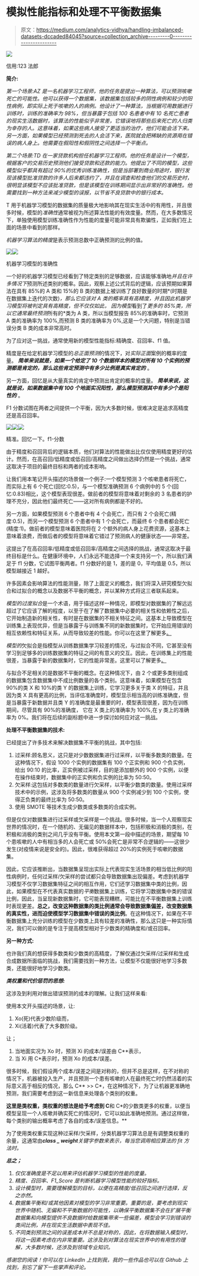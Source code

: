# 模拟性能指标和处理不平衡数据集

> 原文：<https://medium.com/analytics-vidhya/handling-imbalanced-datasets-dccaded84045?source=collection_archive---------0----------------------->

![](img/2b8b51fc81158f18b5d68a66e98f861d.png)

信用:123 法郎

**简介:**

*第一个场景:AZ 是一名机器学习工程师，他的任务是提出一种算法，可以预测咳嗽死亡的可能性。他可以获得一个数据集，该数据集包括较多的阴性病例和较少的阳性病例，即实际上死于咳嗽的人的病例。他设计了一种算法，当根据可用数据进行训练时，训练的准确率为 98%，但当暴露于包括 100 名患者中有 10 名死亡患者的现实生活数据时，该算法的性能似乎非常差，它错误地将那些后来死亡的人归类为幸存的人。这意味着，如果这些病人接受了更适当的治疗，他们可能会活下来。另一方面，如果模型已经预测到死去的人会活下来，医院就会把稀缺的资源用在错误的病人身上。他需要在假阳性和假阴性之间选择一个平衡点。*

*第二个场景:TD 在一家贷款机构担任机器学习工程师。他的任务是设计一个模型，根据客户的交易历史预测他们接受贷款和还款的能力。他提出了不同的模型，这些模型似乎都具有超过 90%的优秀训练准确性，但是当部署到商业用途时，银行发现该模型批准贷款的许多人后来都违约了，并且在调查和检查他们的交易历史时，很明显该模型不应该批准贷款，但是该模型在训练期间显示出非常好的准确性。他需要找到一种方法来减少模型的误报，以节省不良贷款中的银行成本。*

T 用于机器学习模型的数据集的质量极大地影响其在现实生活中的有用性，并且很多时候，模型的*准确性*通常被视为所述算法性能的有效度量。然而，在大多数情况下，单独使用模型训练准确性作为性能的度量可能非常具有欺骗性，正如我们在上面的场景中看到的那样。

*机器学习算法的精度*是表示预测总数中正确预测的比例的值。

![](img/dc95aba8e908895411a749da2c26517a.png)![](img/472151c4945aa7dcbc8d85ef4bbf4e81.png)

机器学习模型的准确性

一个好的机器学习模型已经看到了特定类别的足够数据，应该能够准确地*并且在许多情况下*预测所述类别的概率。因此，观察上述公式背后的逻辑，应该预期如果算法在具有 85%的 A 类和 15%的 B 类的数据上被训练了良好数量的时期*(时期是在数据集上迭代的次数)*，那么它应该对 A 类的概率具有高精度，并且因此机器学习模型将被判定具有高精度，但不仅仅如此， 因为模型*看到了*更多的 85%类，所以它通常最终预测*所有的*类为 A 类，所以当模型报告 85%的准确率时，它预测 A 类的准确率为 100%,而预测 B 类的准确率为 0%,这是一个大问题，特别是当错误分类 B 类的成本非常高时。

为了应对这一挑战，通常使用新的模型性能指标:精确度、召回率、f1 值。

精度是在给定机器学习模型的*总正面预测*的情况下，对*实际正面*案例的概率的度量。 ***简单来说就是，如果一个给定了 10 个数据样本的模型对所有 10 个实例的预测都是肯定的，那么这些肯定预测中有多少比例是真实肯定的*** 。

另一方面，回忆是从大量真实的肯定中预测出肯定的概率的度量。 ***简单来说，这就是说，如果数据集中有 100 个地面实况阳性，那么模型预测其中有多少个是阳性的*** 。

F1 分数试图在两者之间提供一个平衡，因为大多数时候，很难决定是追求高精度还是高召回率。

![](img/c08f9cf650c1ff3f522280ea36be59b6.png)![](img/9a5fea98ad5a141d3f141527b7f642a8.png)![](img/1c186b9e0d9003f88919ca0ff38a1215.png)

精准。回忆一下。f1-分数

由于精度和召回背后的逻辑本质，他们对算法的性能做出比仅仅使用精度更好的估计。然而，在高召回/低精度或低召回/高精度之间做出选择仍然是一个挑战，通常这取决于项目的最终目标和两者的成本影响。

让我们用本笔记开头描述的场景做一个例子:一个模型预测 3 个咳嗽患者将死亡，而实际上有 6 个死亡(回忆:0.5)，与一个模型准确预测 6 个病例中的 5 个(回忆:0.83)相比，这个模型表现很差。做前者的模型将意味着对剩余的 3 名患者的护理不充分，因此他们最终死亡——这对所有病例都是不好的。

另一方面，如果模型预测 6 个患者中有 4 个会死亡，而只有 2 个会死亡(精度:0.5)，而另一个模型预测 6 个患者中有 1 个会死亡，而最终 6 个患者都会死亡(精度:1)。做前者的模型意味着医院将在 2 个额外的病人身上花费资源，这基本上意味着浪费，而做后者的模型将意味着它错过了预测病人的健康状态——非常差。

这提出了在高召回率/低精度或低召回率/高精度之间选择的挑战，通常这取决于最终目标是什么。在健康环境中，人们永远不能选择一个来支持另一个，所以我们满足于 f1 分数，它试图平衡两者。f1 分数好的是 1，差的是 0，平均值是 0.5，所以模型越接近 1 越好。

许多因素会影响算法的性能测量，除了上面定义的概念，我们将深入研究模型欠拟合和过拟合的概念以及数据不平衡的概念，并以某种方式将这三者联系起来。

*模型的过度拟合*是一个术语，用于描述这样一种情况，即模型对数据集的了解远远超过了它应该了解的程度，以至于在了解了数据集中必要的相关性和依赖性之后，它开始制造新的相关性，有时是在数据集的不相关特征之间。这基本上导致模型在训练集上表现优异，但是当暴露于与训练集不同的新数据集时，它开始应用错误的相互依赖性和特征关系，从而导致较差的性能。你可以在这里了解更多[。](https://machinelearningmastery.com/overfitting-and-underfitting-with-machine-learning-algorithms/)

*模型的*欠拟合是指模型从训练数据集学习较差的情况，与过拟合不同，它甚至没有学习到足够多的训练数据集的特征之间的有意义的交互。因此，在训练集上的性能很差，当暴露于新的数据集时，它的性能非常差。这里可以了解更多[。](https://machinelearningmastery.com/overfitting-and-underfitting-with-machine-learning-algorithms/)

与拟合不足相关的是数据不平衡的概念。在这种情况下，由 2 个或更多类别组成的数据集包含数据集中不成比例数量的各个类别。这意味着，如果模型在包含 90%的类 X 和 10%的类 Y 的数据集上训练，它学习更多关于类 X 的特征，并且因为类 X 具有更高的比例，当评估准确度时，模型显示相当高的训练准确度，但是当暴露于新数据并且类 Y 的准确度是最重要的时，模型表现很差，因为在训练期间，尽管具有 90%的准确度， 它在 X 类上的准确率为 100%,在 y 类上的准确率为 0%。我们将在后续的副标题中进一步探讨如何应对这一挑战。

**处理不平衡数据集的技术:**

已经提出了许多技术来解决数据集不平衡的挑战，其中包括:

1.  过采样:顾名思义，这只是对少数数据集进行过采样，以平衡多数类的数量。在这种情况下，假设 1000 个实例的数据集有 100 个正实例和 900 个负实例，给出 90:10 的比率，正实例被过采样，目的是添加额外的 900 个实例，以便在操作结束时，数据集中的正实例和负实例的比率为 50:50。
2.  欠采样:这包括对多数类的数量进行欠采样，以平衡少数类的数量。使用过采样技术中的示例，这涉及将多数类的数量从 900 个实例减少到 100 个实例，使得正负类的最终比率为 50∶50。
3.  使用 SMOTE 等技术生成少数类或多数类的合成实例。

但是仅仅对数据集进行过采样或欠采样是一个挑战。很多时候，当一个人观察现实世界的情况时，在一个随机的、无偏见的数据样本中，包括积极和消极的类别，在积极和消极的类别之间几乎没有平衡。使用本文第一段中描述的场景，期望每 10 个患咳嗽的人中有相当多的人会死亡或 50%会死亡是非常不合逻辑的——这很少发生(对疫情来说是安全的)。因此，很难获得超过 20%的实例死于咳嗽的数据集。

因此，它应该推断出，当数据集呈现出实际上代表现实生活场景的相当低比例的阳性病例时，任何过采样/欠采样的尝试都只会导致数据集出现偏差。考虑到机器学习模型不仅学习数据集特征之间的相互作用，它们还学习数据集中类的比例，因此，如果模型在不代表真实数据的*平衡*数据集上训练，它将学习数据集中类的错误比例，因此，当呈现新数据集时，它可能表现糟糕，可能比在不平衡数据集上训练时表现更差。**总之，改变这种数据集的类比例通常会导致数据集偏差，改变数据集的真实性，进而迫使模型学习数据集中错误的类比例**。在这种情况下，如果在不平衡数据集上充分训练的模型在少数类上具有较差的准确性，那么这只是一种实际情况，我们可以做的是专注于提高模型相对于少数类的精确度和/或召回率。

**另一种方式:**

也许我们真的想获得多数类和少数类的高精度，了解仅通过欠采样/过采样和生成合成数据所面临的挑战，我们需要找到一种方法，让模型不仅能很好地学习多数类，还能很好地学习少数类。

***类权重和代价惩罚的思想:***

这涉及到利用对做出错误预测的成本的理解。让我们这样来看:

使用本文开头描述的场景，让:

1.  Xo(死)代表少数阶级而，
2.  Xi(活着)代表了大多数阶级。

让；

1.  当地面实况为 Xo 时，预测 Xi 的成本/误差由 C**表示，
2.  当 Xi 用 C*表示时，预测 Xo 的成本/误差。

很多时候，我们假设两个成本/误差之间是对称的，但并不总是这样，在不对称的情况下，机器被投入生产，并且预测一个患有咳嗽的人在最终死亡时仍然活着的实际意义高于相反的情况，那么 C** >> C*，在这种情况下，为了让机器更准确地预测，我们需要考虑到这一新信息来处理各个类别的权重。

**这里是类权重，类权重的想法是给予考虑到 C**和 C*的少数类更多的权重，以便当模型呈现一个人咳嗽并确实死亡的情况时，它可以如此准确地预测。通过这样做，每个类别的输出概率考虑了各自的成本/误差信息。**

为了使用类权重实现这种过采样/欠采样，分类机器学习算法总是有调整类权重的余量，这通常由***class _ weight****关键字参数来表示，每当您调用相应算法的 *fit* 方法时。*

***总之；***

1.  *仅仅准确度是不足以用来评估机器学习模型的性能的度量。*
2.  *精度、召回率、F1_Score 是判断机器学习模型性能的较好指标。*
3.  *设计模型时，需要理解模型的目标，以便在高精度/低召回之间进行选择，反之亦然。*
4.  *数据集平衡和/或其他因素对模型的学习非常重要。重要的是，要考虑到现实世界中随机、无偏和不平衡数据的可能性，以确保平衡数据集不会在扩展平衡数据集和向模型提供不良数据时给数据集带来一些偏差，模型会学习到错误的类间比例，并在现实生活数据中表现不佳。*
5.  *不同类别预测之间的误差成本并不总是对称的，因此，在将数据输入模型时，将这一因素考虑在内非常重要。这涉及到对算法在现实世界中的有用性的理解，大多数时候，还涉及到领域专业知识。*

*感谢您的阅读！你可以在 LinkedIn 上找到我，我的一些作品也可以在 Github 上找到，别忘了留下一些掌声和评论。*